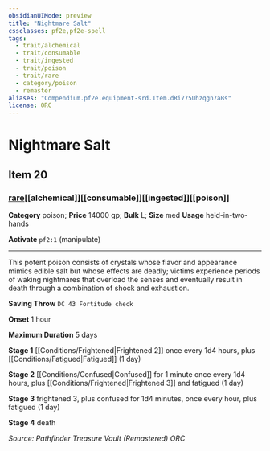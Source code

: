 ```yaml
---
obsidianUIMode: preview
title: "Nightmare Salt"
cssclasses: pf2e,pf2e-spell
tags:
  - trait/alchemical
  - trait/consumable
  - trait/ingested
  - trait/poison
  - trait/rare
  - category/poison
  - remaster
aliases: "Compendium.pf2e.equipment-srd.Item.dRi775Uhzqgn7aBs"
license: ORC
---
```

# Nightmare Salt
## Item 20
### [rare](rare "Rare Rarity Trait")[[alchemical]][[consumable]][[ingested]][[poison]]

**Category** poison; 
**Price** 14000 gp; 
**Bulk** L; **Size** med
**Usage** held-in-two-hands

**Activate** `pf2:1` (manipulate)

* * *

This potent poison consists of crystals whose flavor and appearance mimics edible salt but whose effects are deadly; victims experience periods of waking nightmares that overload the senses and eventually result in death through a combination of shock and exhaustion.

**Saving Throw** `DC 43 Fortitude check`

**Onset** 1 hour

**Maximum Duration** 5 days

**Stage 1** [[Conditions/Frightened|Frightened 2]] once every 1d4 hours, plus [[Conditions/Fatigued|Fatigued]] (1 day)

**Stage 2** [[Conditions/Confused|Confused]] for 1 minute once every 1d4 hours, plus [[Conditions/Frightened|Frightened 3]] and fatigued (1 day)

**Stage 3** frightened 3, plus confused for 1d4 minutes, once every hour, plus fatigued (1 day)

**Stage 4** death

*Source: Pathfinder Treasure Vault (Remastered)*
*ORC*